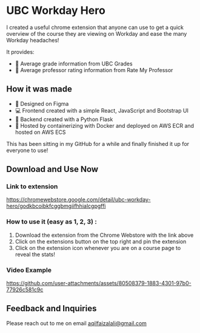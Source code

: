 # UBC Workday Hero

I created a useful chrome extension that anyone can use to get a quick overview of the course they are viewing on Workday and ease the many Workday headaches!

It provides:
- 🔷 Average grade information from UBC Grades
- 🔷 Average professor rating information from Rate My Professor


## How it was made
- 🎨  Designed on Figma
- 💻  Frontend created with a simple React, JavaScript and Bootstrap UI
- 💪  Backend created with a Python Flask 
- 🧠  Hosted by containerizing with Docker and deployed on AWS ECR and hosted on AWS ECS


This has been sitting in my GitHub for a while and finally finished it up for everyone to use!

## Download and Use Now
### Link to extension 
https://chromewebstore.google.com/detail/ubc-workday-hero/godkbcoibkfcggbmgiifhhialcgpgffi

### How to use it (easy as 1, 2, 3) :
1. Download the extension from the Chrome Webstore with the link above
2. Click on the extensions button on the top right and pin the extension
3. Click on the extension icon whenever you are on a course page to reveal the stats!

### Video Example
https://github.com/user-attachments/assets/80508379-1883-4301-97b0-77926c581c9c

## Feedback and Inquiries
Please reach out to me on email aqilfaizalali@gmail.com
